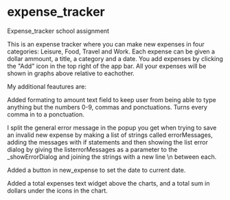# expense_tracker
 Expense_tracker school assignment


This is an expense tracker where you can make new expenses in four categories: Leisure, Food, Travel and Work.
Each expense can be given a dollar ammount, a title, a category and a date.  You add expenses by clicking the "Add" icon in the top right of the app bar.
All your expenses will be shown in graphs above relative to eachother.



My additional feautures are:

Added formating to amount text field to keep user from being able to type anything but the numbers 0-9, commas and ponctuations. Turns every comma in to a ponctuation.

I split the general error message in the popup you get when trying to save an invalid new expense by making a list of strings called errorMessages, adding the messages with if statements and then showing the list error dialog by giving the listerrorMessages as a parameter to the _showErrorDialog and joining the strings with a new line \n between each.

Added a button in new_expense to set the date to current date.

Added a total expenses text widget above the charts, and a total sum in dollars under the icons in the chart.